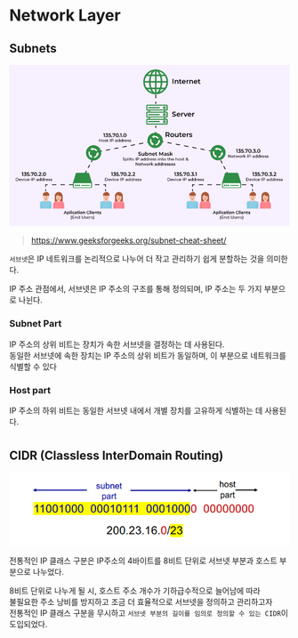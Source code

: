 # Network Layer

## Subnets

<img src="img/subnet01.png">  

> https://www.geeksforgeeks.org/subnet-cheat-sheet/

`서브넷`은 IP 네트워크를 논리적으로 나누어 더 작고 관리하기 쉽게 분할하는 것을 의미한다.  

IP 주소 관점에서, 서브넷은 IP 주소의 구조를 통해 정의되며, IP 주소는 두 가지 부분으로 나뉜다.  

### Subnet Part

IP 주소의 상위 비트는 장치가 속한 서브넷을 결정하는 데 사용된다.  
동일한 서브넷에 속한 장치는 IP 주소의 상위 비트가 동일하며, 이 부분으로 네트워크를 식별할 수 있다  

### Host part

IP 주소의 하위 비트는 동일한 서브넷 내에서 개별 장치를 고유하게 식별하는 데 사용된다.  

#

## CIDR (Classless InterDomain Routing)

<img src="img/subnet02.png">  

전통적인 IP 클래스 구분은 IP주소의 4바이트를 8비트 단위로 서브넷 부분과 호스트 부분으로 나누었다.  

8비트 단위로 나누게 될 시, 호스트 주소 개수가 기하급수적으로 늘어남에 따라  
불필요한 주소 낭비를 방지하고 조금 더 효율적으로 서브넷을 정의하고 관리하고자  
전통적인 IP 클래스 구분을 무시하고 `서브넷 부분의 길이를 임의로 정의할 수 있는 CIDR`이 도입되었다.
